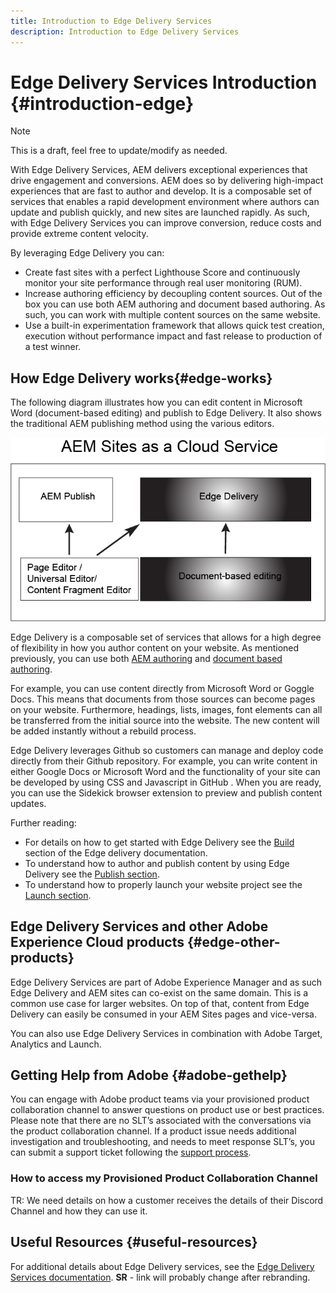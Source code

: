 ```yaml
---
title: Introduction to Edge Delivery Services
description: Introduction to Edge Delivery Services
---
```


# Edge Delivery Services Introduction {#introduction-edge}

>[!NOTE]
>
>This is a draft, feel free to update/modify as needed.

With Edge Delivery Services, AEM delivers exceptional experiences that drive engagement and conversions. AEM does so by delivering high-impact experiences that are fast to author and develop. It is a composable set of services that enables a rapid development environment where authors can update and publish quickly, and new sites are launched rapidly. As such, with Edge Delivery Services you can improve conversion, reduce costs and provide extreme content velocity.

By leveraging Edge Delivery you can:

* Create fast sites with a perfect Lighthouse Score and continuously monitor your site performance through real user monitoring (RUM).
* Increase authoring efficiency by decoupling content sources. Out of the box you can use both AEM authoring and document based authoring. As such, you can work with multiple content sources on the same website.
* Use a built-in experimentation framework that allows quick test creation, execution without performance impact and fast release to production of a test winner.

## How Edge Delivery works{#edge-works}

The following diagram illustrates how you can edit content in Microsoft Word (document-based editing) and publish to Edge Delivery. It also shows the traditional AEM publishing method using the various editors.

![Edge Delivery Architecture](assets/edgedelivery2.png)

Edge Delivery is a composable set of services that allows for a high degree of flexibility in how you author content on your website. As mentioned previously, you can use both [AEM authoring](https://experienceleague.adobe.com/docs/experience-manager-cloud-service/content/sites/authoring/getting-started/concepts.html) and [document based authoring](https://www.hlx.live/docs/authoring).

For example, you can use content directly from Microsoft Word or Goggle Docs. This means that documents from those sources can become pages on your website. Furthermore, headings, lists, images, font elements can all be transferred from the initial source into the website. The new content will be added instantly without a rebuild process.

Edge Delivery leverages Github so customers can manage and deploy code directly from their Github repository. For example, you can write content in either Google Docs or Microsoft Word and the functionality of your site can be developed by using CSS and Javascript in GitHub . When you are ready, you can use the Sidekick browser extension to preview and publish content updates.

Further reading:

* For details on how to get started with Edge Delivery see the [Build](https://www.hlx.live/docs/#build) section of the Edge delivery documentation.
* To understand how to author and publish content by using Edge Delivery see the [Publish section](https://www.hlx.live/docs/authoring).
* To understand how to properly launch your website project see the [Launch section](https://www.hlx.live/docs/#launch).

## Edge Delivery Services and other Adobe Experience Cloud products {#edge-other-products}

Edge Delivery Services are part of Adobe Experience Manager and as such Edge Delivery and AEM sites can co-exist on the same domain. This is a common use case for larger websites. On top of that, content from Edge Delivery can easily be consumed in your AEM Sites pages and vice-versa.

You can also use Edge Delivery Services in combination with Adobe Target, Analytics and Launch.

## Getting Help from Adobe {#adobe-gethelp}

You can engage with Adobe product teams via your provisioned product collaboration channel to answer questions on product use or best practices. Please note that there are no SLT’s associated with the conversations via the product collaboration channel. If a product issue needs additional investigation and troubleshooting, and needs to meet response SLT’s, you can submit a support ticket following the [support process](https://experienceleague.adobe.com/?lang=en&support-tab=home#support).

### How to access my Provisioned Product Collaboration Channel

TR: We need details on how a customer receives the details of their Discord Channel and how they can use it.

## Useful Resources {#useful-resources}

For additional details about Edge Delivery services, see the [Edge Delivery Services documentation](https://www.hlx.live/docs/). **SR** - link will probably change after rebranding.


[def]: assets/assets/edge_delivery.png